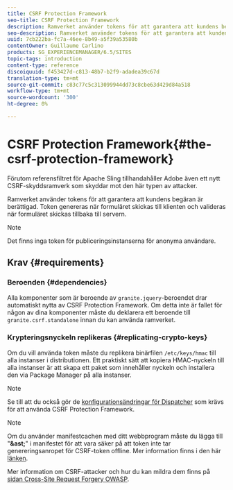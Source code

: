 ```yaml
---
title: CSRF Protection Framework
seo-title: CSRF Protection Framework
description: Ramverket använder tokens för att garantera att kundens begäran är berättigad
seo-description: Ramverket använder tokens för att garantera att kundens begäran är berättigad
uuid: 7cb222ba-fc7a-46ee-8b49-a5f39a53580b
contentOwner: Guillaume Carlino
products: SG_EXPERIENCEMANAGER/6.5/SITES
topic-tags: introduction
content-type: reference
discoiquuid: f453427d-c813-48b7-b2f9-adadea39c67d
translation-type: tm+mt
source-git-commit: c83c77c5c313099944dd73c8cbe63d429d84a518
workflow-type: tm+mt
source-wordcount: '300'
ht-degree: 0%

---
```



# CSRF Protection Framework{#the-csrf-protection-framework}

Förutom referensfiltret för Apache Sling tillhandahåller Adobe även ett nytt CSRF-skyddsramverk som skyddar mot den här typen av attacker.

Ramverket använder tokens för att garantera att kundens begäran är berättigad. Token genereras när formuläret skickas till klienten och valideras när formuläret skickas tillbaka till servern.

>[!NOTE]
>
>Det finns inga token för publiceringsinstanserna för anonyma användare.

## Krav {#requirements}

### Beroenden {#dependencies}

Alla komponenter som är beroende av `granite.jquery`-beroendet drar automatiskt nytta av CSRF Protection Framework. Om detta inte är fallet för någon av dina komponenter måste du deklarera ett beroende till `granite.csrf.standalone` innan du kan använda ramverket.

### Krypteringsnyckeln replikeras {#replicating-crypto-keys}

Om du vill använda token måste du replikera binärfilen `/etc/keys/hmac` till alla instanser i distributionen. Ett praktiskt sätt att kopiera HMAC-nyckeln till alla instanser är att skapa ett paket som innehåller nyckeln och installera den via Package Manager på alla instanser.

>[!NOTE]
>
>Se till att du också gör de [konfigurationsändringar för Dispatcher](https://helpx.adobe.com/experience-manager/dispatcher/user-guide.html) som krävs för att använda CSRF Protection Framework.

>[!NOTE]
>
>Om du använder manifestcachen med ditt webbprogram måste du lägga till &quot;**&amp;ast;**&quot; i manifestet för att vara säker på att token inte tar genereringsanropet för CSRF-token offline. Mer information finns i den här [länken](https://www.w3.org/TR/offline-webapps/).
>
>Mer information om CSRF-attacker och hur du kan mildra dem finns på [sidan Cross-Site Request Forgery OWASP](https://owasp.org/www-community/attacks/csrf).
